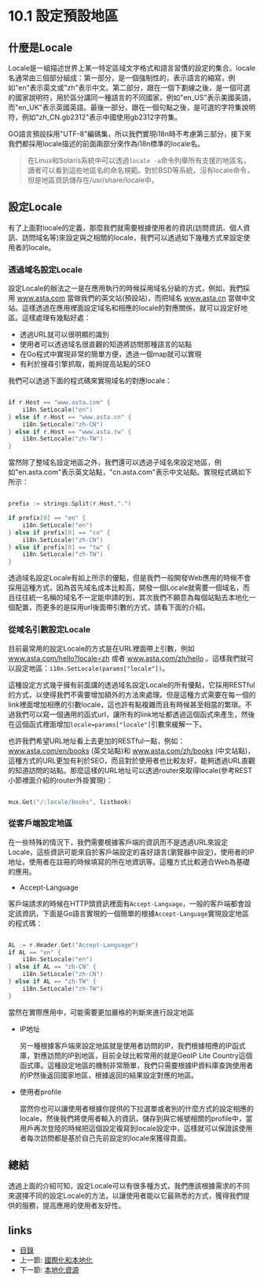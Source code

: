 # 10.1 設定預設地區
## 什麼是Locale
Locale是一組描述世界上某一特定區域文字格式和語言習慣的設定的集合。locale名通常由三個部分組成：第一部分，是一個強制性的，表示語言的縮寫，例如"en"表示英文或"zh"表示中文。第二部分，跟在一個下劃線之後，是一個可選的國家說明符，用於區分講同一種語言的不同國家，例如"en_US"表示美國英語，而"en_UK"表示英國英語。最後一部分，跟在一個句點之後，是可選的字符集說明符，例如"zh_CN.gb2312"表示中國使用gb2312字符集。

GO語言預設採用"UTF-8"編碼集，所以我們實現i18n時不考慮第三部分，接下來我們都採用locale描述的前面兩部分來作為i18n標準的locale名。


>在Linux和Solaris系統中可以透過`locale -a`命令列舉所有支援的地區名，讀者可以看到這些地區名的命名規範。對於BSD等系統，沒有locale命令，但是地區資訊儲存在/usr/share/locale中。

## 設定Locale
有了上面對locale的定義，那麼我們就需要根據使用者的資訊(訪問資訊、個人資訊、訪問域名等)來設定與之相關的locale，我們可以透過如下幾種方式來設定使用者的locale。

### 透過域名設定Locale
設定Locale的辦法之一是在應用執行的時候採用域名分級的方式，例如，我們採用 www.asta.com 當做我們的英文站(預設站)，而把域名 www.asta.cn 當做中文站。這樣透過在應用裡面設定域名和相應的locale的對應關係，就可以設定好地區。這樣處理有幾點好處：

- 透過URL就可以很明顯的識別
- 使用者可以透過域名很直觀的知道將訪問那種語言的站點
- 在Go程式中實現非常的簡單方便，透過一個map就可以實現
- 有利於搜尋引擎抓取，能夠提高站點的SEO

我們可以透過下面的程式碼來實現域名的對應locale：
```Go

if r.Host == "www.asta.com" {
	i18n.SetLocale("en")
} else if r.Host == "www.asta.cn" {
	i18n.SetLocale("zh-CN")
} else if r.Host == "www.asta.tw" {
	i18n.SetLocale("zh-TW")
}
```
當然除了整域名設定地區之外，我們還可以透過子域名來設定地區，例如"en.asta.com"表示英文站點，"cn.asta.com"表示中文站點。實現程式碼如下所示：
```Go

prefix := strings.Split(r.Host,".")

if prefix[0] == "en" {
	i18n.SetLocale("en")
} else if prefix[0] == "cn" {
	i18n.SetLocale("zh-CN")
} else if prefix[0] == "tw" {
	i18n.SetLocale("zh-TW")
}
```
透過域名設定Locale有如上所示的優點，但是我們一般開發Web應用的時候不會採用這種方式，因為首先域名成本比較高，開發一個Locale就需要一個域名，而且往往統一名稱的域名不一定能申請的到，其次我們不願意為每個站點去本地化一個配置，而更多的是採用url後面帶引數的方式，請看下面的介紹。

### 從域名引數設定Locale
目前最常用的設定Locale的方式是在URL裡面帶上引數，例如 www.asta.com/hello?locale=zh 或者 www.asta.com/zh/hello 。這樣我們就可以設定地區：`i18n.SetLocale(params["locale"])`。

這種設定方式幾乎擁有前面講的透過域名設定Locale的所有優點，它採用RESTful的方式，以使得我們不需要增加額外的方法來處理。但是這種方式需要在每一個的link裡面增加相應的引數locale，這也許有點複雜而且有時候甚至相當的繁瑣。不過我們可以寫一個通用的函式url，讓所有的link地址都透過這個函式來產生，然後在這個函式裡面增加`locale=params["locale"]`引數來緩解一下。

也許我們希望URL地址看上去更加的RESTful一點，例如：www.asta.com/en/books (英文站點)和 www.asta.com/zh/books (中文站點)，這種方式的URL更加有利於SEO，而且對於使用者也比較友好，能夠透過URL直觀的知道訪問的站點。那麼這樣的URL地址可以透過router來取得locale(參考REST小節裡面介紹的router外掛實現)：
```Go

mux.Get("/:locale/books", listbook)
```
### 從客戶端設定地區
在一些特殊的情況下，我們需要根據客戶端的資訊而不是透過URL來設定Locale，這些資訊可能來自於客戶端設定的喜好語言(瀏覽器中設定)，使用者的IP地址，使用者在註冊的時候填寫的所在地資訊等。這種方式比較適合Web為基礎的應用。

- Accept-Language

客戶端請求的時候在HTTP頭資訊裡面有`Accept-Language`，一般的客戶端都會設定該資訊，下面是Go語言實現的一個簡單的根據`Accept-Language`實現設定地區的程式碼：
```Go

AL := r.Header.Get("Accept-Language")
if AL == "en" {
	i18n.SetLocale("en")
} else if AL == "zh-CN" {
	i18n.SetLocale("zh-CN")
} else if AL == "zh-TW" {
	i18n.SetLocale("zh-TW")
}
```
當然在實際應用中，可能需要更加嚴格的判斷來進行設定地區
- IP地址

	另一種根據客戶端來設定地區就是使用者訪問的IP，我們根據相應的IP函式庫，對應訪問的IP到地區，目前全球比較常用的就是GeoIP Lite Country這個函式庫。這種設定地區的機制非常簡單，我們只需要根據IP資料庫查詢使用者的IP然後返回國家地區，根據返回的結果設定對應的地區。

- 使用者profile

	當然你也可以讓使用者根據你提供的下拉選單或者別的什麼方式的設定相應的locale，然後我們將使用者輸入的資訊，儲存到與它帳號相關的profile中，當用戶再次登陸的時候把這個設定複寫到locale設定中，這樣就可以保證該使用者每次訪問都是基於自己先前設定的locale來獲得頁面。

## 總結
透過上面的介紹可知，設定Locale可以有很多種方式，我們應該根據需求的不同來選擇不同的設定Locale的方法，以讓使用者能以它最熟悉的方式，獲得我們提供的服務，提高應用的使用者友好性。

## links
  * [目錄](<preface.md>)
  * 上一節: [國際化和本地化](<10.0.md>)
  * 下一節: [本地化資源](<10.2.md>)
